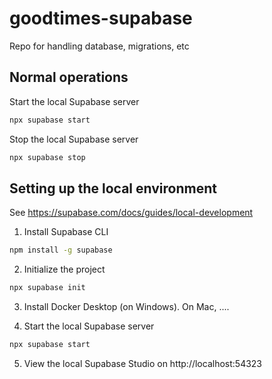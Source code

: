 # goodtimes-supabase
Repo for handling database, migrations, etc

## Normal operations

Start the local Supabase server

```bash
npx supabase start
``` 

Stop the local Supabase server

```bash
npx supabase stop
```







## Setting up the local environment

See https://supabase.com/docs/guides/local-development

1. Install Supabase CLI

```bash
npm install -g supabase
```

2. Initialize the project

```bash
npx supabase init
```

3. Install Docker Desktop (on Windows). On Mac, ....

4. Start the local Supabase server

```bash
npx supabase start
```

5. View the local Supabase Studio on  http://localhost:54323


